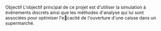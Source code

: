 Objectif
L'objectif principal de ce projet est d'utiliser la simulation à événements discrets ainsi que les méthodes d'analyse qui lui sont associées pour optimiser l'ecacité de l'ouverture d'une caisse dans un supermarché.
